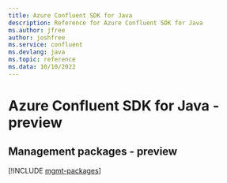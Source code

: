 ```yaml
---
title: Azure Confluent SDK for Java
description: Reference for Azure Confluent SDK for Java
ms.author: jfree
author: joshfree
ms.service: confluent
ms.devlang: java
ms.topic: reference
ms.data: 10/10/2022
---
```

# Azure Confluent SDK for Java - preview

## Management packages - preview
[!INCLUDE [mgmt-packages](confluent-mgmt-index.md)]